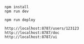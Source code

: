 ```
npm install
npm run dev
```

```
npm run deploy
```


```
http://localhost:8787/users/123123
http://localhost:8787/doc
http://localhost:8787/ui
```
